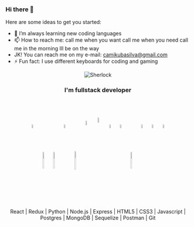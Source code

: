 ### Hi there 👋

Here are some ideas to get you started:

- 🌱 I’m always learning new coding languages 
- 📫 How to reach me: call me when you want call me when you need call me in the morning Ill be on the way
- JK! You can reach me on my e-mail: camikubasilva@gmail.com
- ⚡ Fun fact: I use different keyboards for coding and gaming

</div>
<div align="center">
<img src='https://cdn.discordapp.com/attachments/839222580254605397/839625040001630244/Benedict-Cumberbatch-in-Sherlock-The-Final-Problem.png' alt = 'Sherlock'/>
  </div>
<div align="center"><h3>I'm fullstack developer</h3></div>

<br>
<br>

<p align="center">
  <img width="5%" align="center" src="https://www.vectorlogo.zone/logos/reactjs/reactjs-icon.svg">
  <img width="5%" align="center" height="45" src="https://cdn.worldvectorlogo.com/logos/redux.svg">
  <img width="5%" align="center" height="45" src="https://www.vectorlogo.zone/logos/python/python-icon.svg">
  <img width="5%" align="center" src="https://www.vectorlogo.zone/logos/nodejs/nodejs-icon.svg">
  <img width="5%" align="center" height="50px" src="https://github.com/WanCirone/wancirone/blob/main/logos/expressjs.svg">
  <img width="5.5%" align="center" src="https://www.vectorlogo.zone/logos/w3_html5/w3_html5-icon.svg">
  <img width="6%" align="center" src="https://img1.freepng.es/20180816/ql/kisspng-cascading-style-sheets-logo-clip-art-css3-html-5b7617f6479ca3.8709748315344660382933.jpg">
  <img width="5%" align="center" src="https://github.com/WanCirone/wancirone/blob/main/logos/javascript-1.svg">
  <img width="5%" align="center" src="https://www.vectorlogo.zone/logos/postgresql/postgresql-icon.svg">
  <img width="5%" align="center" height="45" src="https://www.vectorlogo.zone/logos/mongodb/mongodb-icon.svg">
  <img width="5%" align="center" src="https://www.vectorlogo.zone/logos/sequelizejs/sequelizejs-icon.svg">
  <img width="5%" align="center" src="https://www.vectorlogo.zone/logos/getpostman/getpostman-icon.svg">
  <img width="5%" align="center" src="https://www.vectorlogo.zone/logos/git-scm/git-scm-icon.svg">
</p>



<p align="center"> React | Redux | Python | Node.js | Express | HTML5 | CSS3 | Javascript | Postgres | MongoDB | Sequelize | Postman | Git </p>

